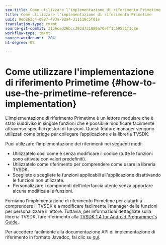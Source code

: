 ```yaml
---
seo-title: Come utilizzare l'implementazione di riferimento Primetime
title: Come utilizzare l'implementazione di riferimento Primetime
uuid: 9eb262c4-d987-493a-92a4-311118c5f01e
translation-type: tm+mt
source-git-commit: 31b6cad26bcc393d731080a70eff1c59551f1c8e
workflow-type: tm+mt
source-wordcount: '204'
ht-degree: 0%

---
```



# Come utilizzare l&#39;implementazione di riferimento Primetime {#how-to-use-the-primetime-reference-implementation}

L&#39;implementazione di riferimento Primetime è un lettore modulare che è stato suddiviso in singole funzioni che è possibile modificare facilmente attraverso specifici gestori di funzioni. Questi feature manager vengono utilizzati come bridge per collegare l’applicazione e la libreria TVSDK.

Puoi utilizzare l’implementazione dei riferimenti nei seguenti modi:

* Utilizzatelo così come è senza modificare il codice (tutte le funzioni sono attivate con valori predefiniti).
* Utilizzatelo come riferimento per comprendere come usare la libreria TVSDK.
* Scegliete e scegliete le funzioni applicabili all&#39;applicazione disattivando le funzioni non utilizzate.
* Personalizzare i componenti dell’interfaccia utente senza apportare alcuna modifica alle funzioni.

Forniamo l’implementazione di riferimento Primetime per aiutarti a comprendere il TVSDK e a modificare facilmente i manager delle funzioni per personalizzare il lettore. Tuttavia, per informazioni dettagliate sulla libreria TVSDK, fare riferimento alla [TVSDK 1.4 for Android Programmer&#39;s Guide](https://helpx.adobe.com/content/dam/help/en/primetime/programming-guides/psdk_android.pdf).

Per accedere facilmente alla documentazione API di implementazione di riferimento in formato Javadoc, fai clic su [qui](https://help.adobe.com/en_US/primetime/api/reference_implementation/android/javadoc/index.html).
